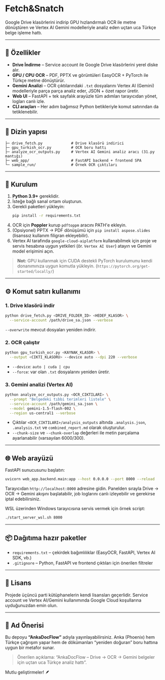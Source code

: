 # Fetch&Snatch

Google Drive klasörlerini indirip GPU hızlandırmalı OCR ile metne dönüştüren ve Vertex AI Gemini modelleriyle analiz eden uçtan uca Türkçe belge işleme hattı.

---

## 🚀 Özellikler
- **Drive İndirme** – Service account ile Google Drive klasörlerini yerel diske alır.
- **GPU / CPU OCR** – PDF, PPTX ve görüntüleri EasyOCR + PyTorch ile Türkçe metne dönüştürür.
- **Gemini Analizi** – OCR çıktılarındaki `.txt` dosyalarını Vertex AI (Gemini) modelleriyle parça parça analiz eder, JSON + özet rapor üretir.
- **Web UI** – FastAPI + tek sayfalık arayüzle tüm adımları tarayıcıdan yönet, logları canlı izle.
- **CLI araçları** – Her adım bağımsız Python betikleriyle komut satırından da tetiklenebilir.

---

## 📂 Dizin yapısı
```
├─ drive_fetch.py             # Drive klasörü indirici
├─ gpu_turkish_ocr.py         # OCR boru hattı
├─ analyze_ocr_outputs.py     # Vertex AI Gemini analiz aracı (31.py mantığı)
├─ web_app/                   # FastAPI backend + frontend SPA
└─ sample_run/                # Örnek OCR çıktıları
```

---

## 🔧 Kurulum
1. **Python 3.9+** gereklidir.
2. İsteğe bağlı sanal ortam oluşturun.
3. Gerekli paketleri yükleyin:
   ```bash
   pip install -r requirements.txt
   ```
4. OCR için **Poppler** kurup `pdftoppm` aracını PATH'e ekleyin.
5. (Opsiyonel) PPTX → PDF dönüşümü için `pip install aspose.slides` (lisanssız kullanım filigran ekleyebilir).
6. Vertex AI tarafında `google-cloud-aiplatform` kullanabilmek için proje ve servis hesabına uygun yetkileri (ör. `Vertex AI User`) atayın ve Gemini model erişimini açın.

> **Not:** GPU kullanmak için CUDA destekli PyTorch kurulumunu kendi donanımınıza uygun komutla yükleyin. (`https://pytorch.org/get-started/locally/`)

---

## ⚙️ Komut satırı kullanımı

### 1. Drive klasörü indir
```bash
python drive_fetch.py <DRIVE_FOLDER_ID> <HEDEF_KLASOR> \
  --service-account /path/drive_sa.json --verbose
```
`--overwrite` mevcut dosyaları yeniden indirir.

### 2. OCR çalıştır
```bash
python gpu_turkish_ocr.py <KAYNAK_KLASOR> \
  --output <CIKTI_KLASORU> --device auto --dpi 220 --verbose
```
- `--device`: `auto | cuda | cpu`
- `--force`: var olan `.txt` dosyalarını yeniden üretir.

### 3. Gemini analizi (Vertex AI)
```bash
python analyze_ocr_outputs.py <OCR_CIKTILARI> \
  --prompt "Belgedeki tıbbi terimleri listele" \
  --service-account /path/gemini_sa.json \
  --model gemini-1.5-flash-002 \
  --region us-central1 --verbose
```
- Çıktılar `<OCR_CIKTILARI>/analysis_outputs` altında `.analysis.json`, `.analysis.txt` ve `combined_report.md` olarak oluşturulur.
- `--chunk-size` ve `--chunk-overlap` değerleri ile metin parçalama ayarlanabilir (varsayılan 6000/300).

---

## 🌐 Web arayüzü
FastAPI sunucusunu başlatın:
```bash
uvicorn web_app.backend.main:app --host 0.0.0.0 --port 8000 --reload
```
Tarayıcıdan `http://localhost:8000` adresine gidin. Panelden sırayla Drive → OCR → Gemini akışını başlatabilir, job loglarını canlı izleyebilir ve gerekirse iptal edebilirsiniz.

WSL üzerinden Windows tarayıcısına servis vermek için örnek script:
```bash
./start_server_wsl.sh 8000
```

---

## 📦 Dağıtıma hazır paketler
- `requirements.txt` – çekirdek bağımlılıklar (EasyOCR, FastAPI, Vertex AI SDK, vb.)
- `.gitignore` – Python, FastAPI ve frontend çıktıları için önerilen filtreler

---

## 📝 Lisans
Projede üçüncü parti kütüphanelerin kendi lisansları geçerlidir. Service account ve Vertex AI/Gemini kullanımında Google Cloud koşullarına uyduğunuzdan emin olun.

---

## 📛 Ad Önerisi
Bu depoyu **“AnkaDocFlow”** adıyla yayınlayabilirsiniz. Anka (Phoenix) hem Türkçe çağrışım yapar hem de dökümanları “yeniden doğuran” boru hattına uygun bir metafor sunar.

> Önerilen açıklama: “AnkaDocFlow – Drive → OCR → Gemini belgeler için uçtan uca Türkçe analiz hattı”.

Mutlu geliştirmeler! 🪶
